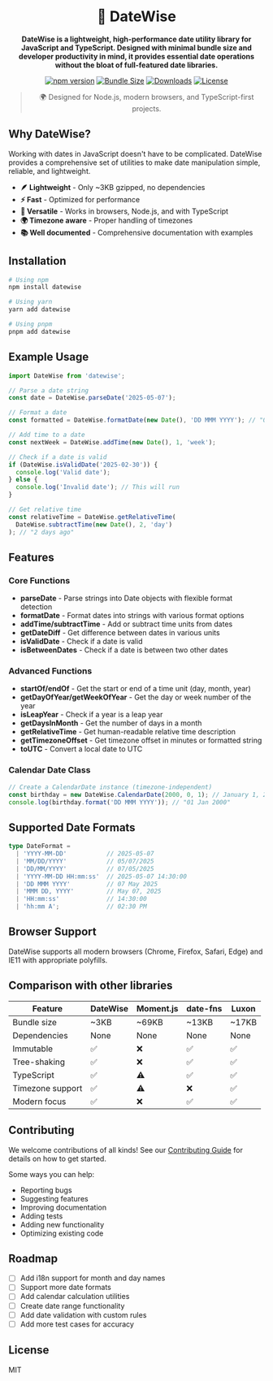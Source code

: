 
<div align="center">
<h1>📅 DateWise</h1>

**DateWise is a lightweight, high-performance date utility library for JavaScript and TypeScript. Designed with minimal bundle size and developer productivity in mind, it provides essential date operations without the bloat of full-featured date libraries.**

[![npm version](https://img.shields.io/npm/v/datewise.svg)](https://www.npmjs.com/package/datewise)
[![Bundle Size](https://img.shields.io/bundlephobia/minzip/datewise)](https://bundlephobia.com/package/datewise)
[![Downloads](https://img.shields.io/npm/dm/datewise.svg)](https://www.npmjs.com/package/datewise)
[![License](https://img.shields.io/npm/l/datewise.svg)](https://github.com/username/datewise/blob/main/LICENSE)

> 🌍 Designed for Node.js, modern browsers, and TypeScript-first projects.
</div>

## Why DateWise?

Working with dates in JavaScript doesn't have to be complicated. DateWise provides a comprehensive set of utilities to make date manipulation simple, reliable, and lightweight.

- **🪶 Lightweight** - Only ~3KB gzipped, no dependencies
- **⚡ Fast** - Optimized for performance
- **🔧 Versatile** - Works in browsers, Node.js, and with TypeScript
- **🌍 Timezone aware** - Proper handling of timezones
- **📚 Well documented** - Comprehensive documentation with examples

## Installation

```bash
# Using npm
npm install datewise

# Using yarn
yarn add datewise

# Using pnpm
pnpm add datewise
```

## Example Usage

```javascript
import DateWise from 'datewise';

// Parse a date string
const date = DateWise.parseDate('2025-05-07');

// Format a date
const formatted = DateWise.formatDate(new Date(), 'DD MMM YYYY'); // "07 May 2025"

// Add time to a date
const nextWeek = DateWise.addTime(new Date(), 1, 'week');

// Check if a date is valid
if (DateWise.isValidDate('2025-02-30')) {
  console.log('Valid date');
} else {
  console.log('Invalid date'); // This will run
}

// Get relative time
const relativeTime = DateWise.getRelativeTime(
  DateWise.subtractTime(new Date(), 2, 'day')
); // "2 days ago"
```

## Features

### Core Functions

- **parseDate** - Parse strings into Date objects with flexible format detection
- **formatDate** - Format dates into strings with various format options
- **addTime/subtractTime** - Add or subtract time units from dates
- **getDateDiff** - Get difference between dates in various units
- **isValidDate** - Check if a date is valid
- **isBetweenDates** - Check if a date is between two other dates

### Advanced Functions

- **startOf/endOf** - Get the start or end of a time unit (day, month, year)
- **getDayOfYear/getWeekOfYear** - Get the day or week number of the year
- **isLeapYear** - Check if a year is a leap year
- **getDaysInMonth** - Get the number of days in a month
- **getRelativeTime** - Get human-readable relative time description
- **getTimezoneOffset** - Get timezone offset in minutes or formatted string
- **toUTC** - Convert a local date to UTC

### Calendar Date Class

```javascript
// Create a CalendarDate instance (timezone-independent)
const birthday = new DateWise.CalendarDate(2000, 0, 1); // January 1, 2000
console.log(birthday.format('DD MMM YYYY')); // "01 Jan 2000"
```

## Supported Date Formats
```typescript
type DateFormat =
  | 'YYYY-MM-DD'           // 2025-05-07
  | 'MM/DD/YYYY'           // 05/07/2025
  | 'DD/MM/YYYY'           // 07/05/2025
  | 'YYYY-MM-DD HH:mm:ss'  // 2025-05-07 14:30:00
  | 'DD MMM YYYY'          // 07 May 2025
  | 'MMM DD, YYYY'         // May 07, 2025
  | 'HH:mm:ss'             // 14:30:00
  | 'hh:mm A';             // 02:30 PM
```

## Browser Support

DateWise supports all modern browsers (Chrome, Firefox, Safari, Edge) and IE11 with appropriate polyfills.

## Comparison with other libraries

| Feature | DateWise | Moment.js | date-fns | Luxon |
|---------|----------|-----------|----------|-------|
| Bundle size | ~3KB | ~69KB | ~13KB | ~17KB |
| Dependencies | None | None | None | None |
| Immutable | ✅ | ❌ | ✅ | ✅ |
| Tree-shaking | ✅ | ❌ | ✅ | ✅ |
| TypeScript | ✅ | ⚠️ | ✅ | ✅ |
| Timezone support | ✅ | ⚠️ | ❌ | ✅ |
| Modern focus | ✅ | ❌ | ✅ | ✅ |

## Contributing

We welcome contributions of all kinds! See our [Contributing Guide](CONTRIBUTING.md) for details on how to get started.

Some ways you can help:
- Reporting bugs
- Suggesting features
- Improving documentation
- Adding tests
- Adding new functionality
- Optimizing existing code

## Roadmap

- [ ] Add i18n support for month and day names
- [ ] Support more date formats
- [ ] Add calendar calculation utilities
- [ ] Create date range functionality
- [ ] Add date validation with custom rules
- [ ] Add more test cases for accuracy

## License

MIT
